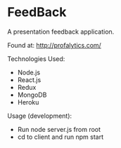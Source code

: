 # FeedBack

A presentation feedback application.

Found at: http://profalytics.com/

Technologies Used:

- Node.js
- React.js
- Redux
- MongoDB
- Heroku

Usage (development):

- Run node server.js from root
- cd to client and run npm start
